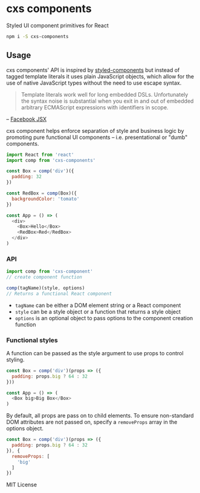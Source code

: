 
# cxs components

Styled UI component primitives for React

```sh
npm i -S cxs-components
```

## Usage

cxs components' API is inspired by
[styled-components](https://github.com/styled-components/styled-components)
but instead of tagged template literals it uses plain JavaScript objects,
which allow for the use of native JavaScript types without the need to use escape syntax.

> Template literals work well for long embedded DSLs. Unfortunately the syntax noise is substantial when you exit in and out of embedded arbitrary ECMAScript expressions with identifiers in scope.

– [Facebook JSX](https://facebook.github.io/jsx/#why-not-template-literals)

cxs component helps enforce separation of style and business logic by promoting pure functional UI components – i.e. presentational or "dumb" components.

```js
import React from 'react'
import comp from 'cxs-components'

const Box = comp('div')({
  padding: 32
})

const RedBox = comp(Box)({
  backgroundColor: 'tomato'
})

const App = () => (
  <div>
    <Box>Hello</Box>
    <RedBox>Red</RedBox>
  </div>
)
```

### API

```js
import comp from 'cxs-component'
// create component function

comp(tagName)(style, options)
// Returns a functional React component
```

- `tagName` can be either a DOM element string or a React component
- `style` can be a style object or a function that returns a style object
- `options` is an optional object to pass options to the component creation function


### Functional styles

A function can be passed as the style argument to use props to control styling.

```js
const Box = comp('div')(props => ({
  padding: props.big ? 64 : 32
}))

const App = () => (
  <Box big>Big Box</Box>
)
```

By default, all props are pass on to child elements.
To ensure non-standard DOM attributes are not passed on,
specify a `removeProps` array in the options object.

```js
const Box = comp('div')(props => ({
  padding: props.big ? 64 : 32
}), {
  removeProps: [
    'big'
  ]
})
```


MIT License
